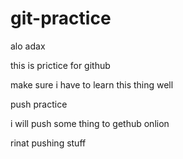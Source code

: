 # git-practice
alo adax

this is prictice for github

make sure i have to learn this thing well

push practice 

i will push some thing to gethub onlion

rinat pushing stuff

